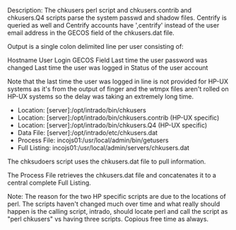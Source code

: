 Description: The chkusers perl script and chkusers.contrib and chkusers.Q4 scripts parse the system passwd and shadow files. Centrify is queried as well and Centrify accounts have ',centrify' instead of the user email address in the GECOS field of the chkusers.dat file.

Output is a single colon delimited line per user consisting of:

Hostname
User Login
GECOS Field
Last time the user password was changed
Last time the user was logged in
Status of the user account

Note that the last time the user was logged in line is not provided for HP-UX systems as it's from the output of finger and the wtmpx files aren't rolled on HP-UX systems so the delay was taking an extremely long time.

* Location: [server]:/opt/intrado/bin/chkusers
* Location: [server]:/opt/intrado/bin/chkusers.contrib (HP-UX specific)
* Location: [server]:/opt/intrado/bin/chkusers.Q4 (HP-UX specific)
* Data File: [server]:/opt/intrado/etc/chkusers.dat
* Process File: incojs01:/usr/local/admin/bin/getusers
* Full Listing: incojs01:/usr/local/admin/servers/chkusers.dat

The chksudoers script uses the chkusers.dat file to pull information.

The Process File retrieves the chkusers.dat file and concatenates it to a central complete Full Listing.

Note: The reason for the two HP specific scripts are due to the locations of perl. The scripts haven't changed much over time and what really should happen is the calling script, intrado, should locate perl and call the script as "perl chkusers" vs having three scripts. Copious free time as always.

